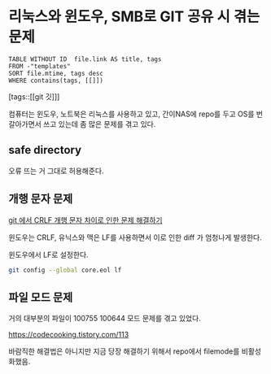 # 리눅스와 윈도우, SMB로 GIT 공유 시 겪는 문제
<!--Basic Template V0.0.2 Start -->
```dataview
TABLE WITHOUT ID  file.link AS title, tags
FROM -"templates"
SORT file.mtime, tags desc
WHERE contains(tags, [[]])
```
<!--Basic Template V0.0.2 End -->
[tags::[[git 깃]]]

컴퓨터는 윈도우, 노트북은 리눅스를 사용하고 있고, 간이NAS에 repo를 두고 OS를 번갈아가면서 쓰고 있는데 좀 많은 문제를 겪고 있다.

## safe directory

오류 뜨는 거 그대로 허용해준다.

## 개행 문자 문제

[git 에서 CRLF 개행 문자 차이로 인한 문제 해결하기](https://www.lesstif.com/gitbook/git-crlf-20776404.html)

윈도우는 CRLF, 유닉스와 맥은 LF를 사용하면서 이로 인한 diff 가 엄청나게 발생한다.

윈도우에서 LF로 설정한다.

```bash
git config --global core.eol lf
```

## 파일 모드 문제

거의 대부분의 파일이 100755 100644 모드 문제를 겪고 있었다.

https://codecooking.tistory.com/113

바람직한 해결법은 아니지만 지금 당장 해결하기 위해서 repo에서 filemode를 비활성화했음.